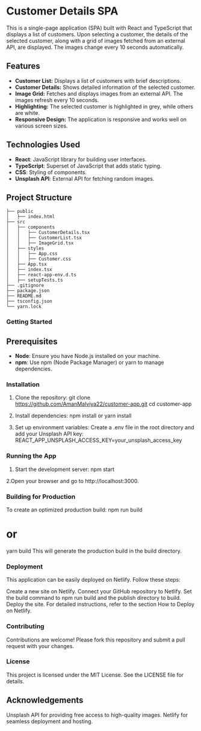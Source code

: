# Customer Details SPA

This is a single-page application (SPA) built with React and TypeScript that displays a list of customers. Upon selecting a customer, the details of the selected customer, along with a grid of images fetched from an external API, are displayed. The images change every 10 seconds automatically.

## Features

- **Customer List:** Displays a list of customers with brief descriptions.
- **Customer Details:** Shows detailed information of the selected customer.
- **Image Grid:** Fetches and displays images from an external API. The images refresh every 10 seconds.
- **Highlighting:** The selected customer is highlighted in grey, while others are white.
- **Responsive Design:** The application is responsive and works well on various screen sizes.

## Technologies Used

- **React**: JavaScript library for building user interfaces.
- **TypeScript**: Superset of JavaScript that adds static typing.
- **CSS**: Styling of components.
- **Unsplash API**: External API for fetching random images.

## Project Structure

```plaintext
├── public
│   ├── index.html
├── src
│   ├── components
│   │   ├── CustomerDetails.tsx
│   │   ├── CustomerList.tsx
│   │   ├── ImageGrid.tsx
│   ├── styles
│   │   ├── App.css
│   │   ├── Customer.css
│   ├── App.tsx
│   ├── index.tsx
│   ├── react-app-env.d.ts
│   ├── setupTests.ts
├── .gitignore
├── package.json
├── README.md
├── tsconfig.json
└── yarn.lock

```
















### Getting Started
 ## Prerequisites
- **Node**: Ensure you have Node.js installed on your machine.
- **npm**: Use npm (Node Package Manager) or yarn to manage dependencies.


### Installation
1. Clone the repository:
   git clone https://github.com/AmanMalviya22/customer-app.git
   cd customer-app


2. Install dependencies:
npm install or yarn install

3. Set up environment variables:
  Create a .env file in the root directory and add your Unsplash API key:
  REACT_APP_UNSPLASH_ACCESS_KEY=your_unsplash_access_key

###  Running the App
 1. Start the development server:
  npm start

2.Open your browser and go to http://localhost:3000.

### Building for Production
To create an optimized production build:
npm run build
# or
yarn build
This will generate the production build in the build directory.



### Deployment
This application can be easily deployed on Netlify. Follow these steps:

Create a new site on Netlify.
Connect your GitHub repository to Netlify.
Set the build command to npm run build and the publish directory to build.
Deploy the site.
For detailed instructions, refer to the section How to Deploy on Netlify.

### Contributing
Contributions are welcome! Please fork this repository and submit a pull request with your changes.

### License
This project is licensed under the MIT License. See the LICENSE file for details.

## Acknowledgements
Unsplash API for providing free access to high-quality images.
Netlify for seamless deployment and hosting.





